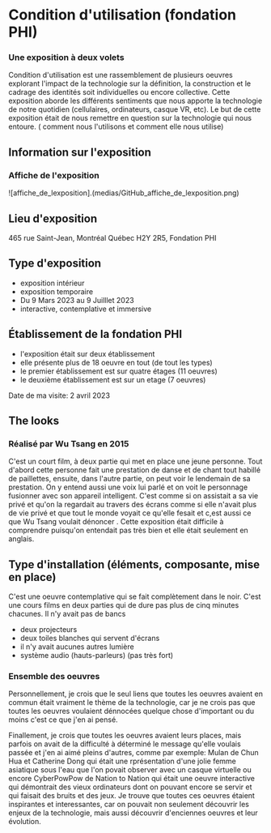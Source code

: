 # Condition d'utilisation (fondation PHI)
### Une exposition à deux volets
 Condition d'utilisation est une rassemblement de plusieurs oeuvres explorant l'impact de la technologie sur la définition, la construction et le cadrage des identités soit individuelles ou encore collective. Cette exposition aborde les différents sentiments que nous apporte la technologie de notre quotidien (cellulaires, ordinateurs, casque VR, etc). Le but de cette exposition était de nous remettre en question sur la technologie qui nous entoure. ( comment nous l'utilisons et comment elle nous utilise)
 

## Information sur l'exposition
### Affiche de l'exposition

![affiche_de_lexposition].(medias/GitHub_affiche_de_lexposition.png)

## Lieu d'exposition 

465 rue Saint-Jean, Montréal Québec H2Y 2R5,
Fondation PHI


## Type d'exposition
- exposition intérieur
- exposition temporaire 
- Du 9 Mars 2023 au 9 Juilllet 2023
- interactive, contemplative et immersive

## Établissement de la fondation PHI
- l'exposition était sur deux établissement 
- elle présente plus de 18 oeuvre en tout (de tout les types)
- le premier établissement est sur quatre étages (11 oeuvres)
- le deuxième établissement est sur un etage (7 oeuvres)

Date de ma visite: 2 avril 2023

## The looks 
### Réalisé par Wu Tsang en 2015
C'est un court film, à deux partie qui met en place une jeune personne. Tout d'abord cette personne fait une prestation de danse et de chant tout habillé de paillettes, ensuite, dans l'autre partie, on peut voir le lendemain de sa prestation. On y entend aussi une voix lui parlé et on voit le personnage fusionner avec son appareil intelligent. C'est comme si on assistait a sa vie privé et qu'on la regardait au travers des écrans comme si elle n'avait plus de vie privé et que tout le monde voyait ce qu'elle fesait et c,est aussi ce que Wu Tsang voulait dénoncer . Cette exposition était difficile à comprendre puisqu'on entendait pas très bien et elle était seulement en anglais.

## Type d'installation (éléments, composante, mise en place)
C'est une oeuvre contemplative qui se fait complètement dans le noir. C'est une cours films en deux parties qui de dure pas plus de cinq minutes chacunes. Il n'y avait pas de bancs
- deux projecteurs 
- deux toiles blanches qui servent d'écrans 
- il n'y avait aucunes autres lumière 
- système audio (hauts-parleurs) (pas très fort)

### Ensemble des oeuvres
Personnellement, je crois que le seul liens que toutes les oeuvres avaient en commun était vraiment le thème de la technologie, car je ne crois pas que toutes les oeuvres voulaient dénnocées quelque chose d'important ou du moins c'est ce que j'en ai pensé.

Finallement, je crois que toutes les oeuvres avaient leurs places, mais parfois on avait de la difficulté à déterminé le message qu'elle voulais passée et j'en ai aimé pleins d'autres, comme par exemple: Mulan de Chun Hua et Catherine Dong qui était une rprésentation d'une jolie femme asiatique sous l'eau que l'on povait observer avec un casque virtuelle ou encore CyberPowPow de Nation to Nation qui était une oeuvre interactive qui démontrait des vieux ordinateurs dont on pouvant encore se servir et qui faisait des bruits et des jeux. Je trouve que toutes ces oeuvres étaient inspirantes et interessantes, car on pouvait non seulement découvrir les enjeux de la technologie, mais aussi découvrir d'enciennes oeuvres et leur évolution.
